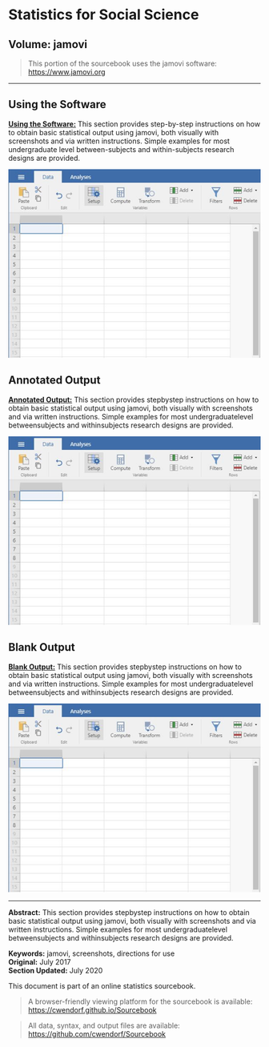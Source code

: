 # Statistics for Social Science

## Volume: jamovi  

> This portion of the sourcebook uses the jamovi software:  
> <https://www.jamovi.org>

---

## Using the Software

[**Using the Software:**](./using-software/) This section provides step-by-step instructions on how to obtain basic statistical output using jamovi, both visually with screenshots and via written instructions. Simple examples for most undergraduate level between-subjects and within-subjects research designs are provided.

<p align="center"><kbd><img src="using-software/image1.jpg"></kbd></p>

## Annotated Output

[**Annotated Output:**](./annotated-output/) This section provides stepbystep instructions on how to obtain basic statistical output using jamovi, both visually with screenshots and via written instructions. Simple examples for most undergraduatelevel betweensubjects and withinsubjects research designs are provided.

<p align="center"><kbd><img src="annotated-output/image1.jpg"></kbd></p>

## Blank Output

[**Blank Output:**](./blank-output/) This section provides stepbystep instructions on how to obtain basic statistical output using jamovi, both visually with screenshots and via written instructions. Simple examples for most undergraduatelevel betweensubjects and withinsubjects research designs are provided.

<p align="center"><kbd><img src="blank-output/image1.jpg"></kbd></p>

---

**Abstract:** This section provides stepbystep instructions on how to obtain basic statistical output using jamovi, both visually with screenshots and via written instructions. Simple examples for most undergraduatelevel betweensubjects and withinsubjects research designs are provided.

**Keywords:** jamovi, screenshots, directions for use  
**Original:** July 2017  
**Section Updated:** July 2020

This document is part of an online statistics sourcebook.

> A browser-friendly viewing platform for the sourcebook is available:
> <https://cwendorf.github.io/Sourcebook>

> All data, syntax, and output files are available:
> <https://github.com/cwendorf/Sourcebook>